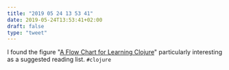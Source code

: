 ```yaml
---
title: "2019 05 24 13 53 41"
date: 2019-05-24T13:53:41+02:00
draft: false
type: "tweet"
---
```

I found the figure "[A Flow Chart for Learning Clojure](http://zerolib.com/resources-for-learning-clojure.html)" particularly interesting as a suggested reading list. `#clojure`
